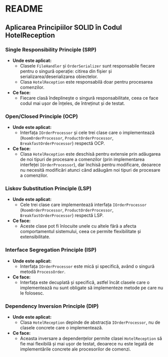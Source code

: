 ﻿# README

## Aplicarea Principiilor SOLID în Codul HotelReception

### Single Responsibility Principle (SRP)
- **Unde este aplicat:** 
    - Clasele `FileHandler` și `OrderSerializer` sunt responsabile fiecare pentru o singură operație: citirea din fișier și serializarea/deserializarea obiectelor.
    - Clasa `HotelReception` este responsabilă doar pentru procesarea comenzilor.
- **Ce face:**
    - Fiecare clasă îndeplinește o singură responsabilitate, ceea ce face codul mai ușor de înțeles, de întreținut și de testat.

### Open/Closed Principle (OCP)
- **Unde este aplicat:** 
    - Interfața `IOrderProcessor` și cele trei clase care o implementează (`RoomOrderProcessor`, `ProductOrderProcessor`, `BreakfastOrderProcessor`) respectă OCP.
- **Ce face:**
    - Clasa `HotelReception` este deschisă pentru extensie prin adăugarea de noi tipuri de procesare a comenzilor (prin implementarea interfeței `IOrderProcessor`), dar închisă pentru modificare, deoarece nu necesită modificări atunci când adăugăm noi tipuri de procesare a comenzilor.

### Liskov Substitution Principle (LSP)
- **Unde este aplicat:** 
    - Cele trei clase care implementează interfața `IOrderProcessor` (`RoomOrderProcessor`, `ProductOrderProcessor`, `BreakfastOrderProcessor`) respectă LSP.
- **Ce face:**
    - Aceste clase pot fi înlocuite unele cu altele fără a afecta comportamentul sistemului, ceea ce permite flexibilitate și extensibilitate.

### Interface Segregation Principle (ISP)
- **Unde este aplicat:** 
    - Interfața `IOrderProcessor` este mică și specifică, având o singură metodă `ProcessOrder`.
- **Ce face:**
    - Interfața este decuplată și specifică, astfel încât clasele care o implementează nu sunt obligate să implementeze metode pe care nu le folosesc.

### Dependency Inversion Principle (DIP)
- **Unde este aplicat:** 
    - Clasa `HotelReception` depinde de abstracția `IOrderProcessor`, nu de clasele concrete care o implementează.
- **Ce face:**
    - Aceasta inversare a dependențelor permite clasei `HotelReception` să fie mai flexibilă și mai ușor de testat, deoarece nu este legată de implementările concrete ale procesorilor de comenzi.
